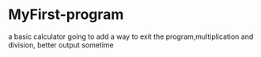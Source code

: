 # MyFirst-program
a basic calculator going to add a way to exit the program,multiplication and division, better output sometime
